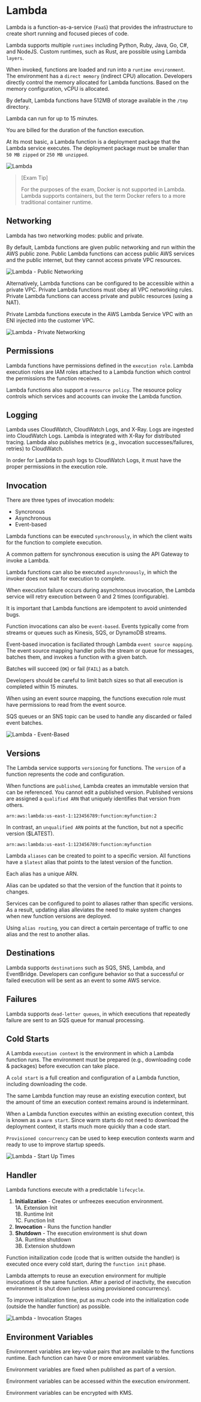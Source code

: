 # Lambda

Lambda is a function-as-a-service (`FaaS`) that provides the infrastructure to create short running and focused pieces of code.

Lambda supports multiple `runtimes` including Python, Ruby, Java, Go, C#, and NodeJS. Custom runtimes, such as Rust, are possible using Lambda `layers`.

When invoked, functions are loaded and run into a `runtime environment`. The environment has a `direct memory` (indirect CPU) allocation. Developers directly control the memory allocated for Lambda functions. Based on the memory configuration, vCPU is allocated.

By default, Lambda functions have 512MB of storage available in the `/tmp` directory.

Lambda can run for up to 15 minutes.

You are billed for the duration of the function execution.

At its most basic, a Lambda function is a deployment package that the Lambda service executes. The deployment package must be smaller than `50 MB zipped` or `250 MB unzipped`.

![Lambda](../static/images/lambda.png)

> [Exam Tip]
>
> For the purposes of the exam, Docker is not supported in Lambda. Lambda supports containers, but the term Docker refers to a more traditional container runtime.

## Networking

Lambda has two networking modes: public and private.

By default, Lambda functions are given public networking and run within the AWS public zone. Public Lambda functions can access public AWS services and the public internet, but they cannot access private VPC resources.

![Lambda - Public Networking](../static/images/lambda_public.png)

Alternatively, Lambda functions can be configured to be accessible within a private VPC. Private Lambda functions must obey all VPC networking rules. Private Lambda functions can access private and public resources (using a NAT).

Private Lambda functions execute in the AWS Lambda Service VPC with an ENI injected into the customer VPC.

![Lambda - Private Networking](../static/images/lambda_private.png)

## Permissions

Lambda functions have permissions defined in the `execution role`. Lambda execution roles are IAM roles attached to a Lambda function which control the permissions the function receives.

Lambda functions also support a `resource policy`. The resource policy controls which services and accounts can invoke the Lambda function.

## Logging

Lambda uses CloudWatch, CloudWatch Logs, and X-Ray. Logs are ingested into CloudWatch Logs. Lambda is integrated with X-Ray for distributed tracing. Lambda also publishes metrics (e.g., invocation successes/failures, retries) to CloudWatch.

In order for Lambda to push logs to CloudWatch Logs, it must have the proper permissions in the execution role.

## Invocation

There are three types of invocation models:
- Syncronous
- Asynchronous
- Event-based

Lambda functions can be executed `synchronously`, in which the client waits for the function to complete execution.

A common pattern for synchronous execution is using the API Gateway to invoke a Lambda.

Lambda functions can also be executed `asynchronously`, in which the invoker does not wait for execution to complete. 

When execution failure occurs during asynchronous invocation, the Lambda service will retry execution between 0 and 2 times (configurable).

It is important that Lambda functions are idempotent to avoid unintended bugs.

Function invocations can also be `event-based`. Events typically come from streams or queues such as Kinesis, SQS, or DynamoDB streams.

Event-based invocation is faciliated through Lambda `event source mapping`. The event source mapping handler polls the stream or queue for messages, batches them, and invokes a function with a given batch.

Batches will succeed (`OK`) or fail (`FAIL`) as a batch.

Developers should be careful to limit batch sizes so that all execution is completed within 15 minutes.

When using an event source mapping, the functions execution role must have permissions to read from the event source.

SQS queues or an SNS topic can be used to handle any discarded or failed event batches.

![Lambda - Event-Based](../static/images/lambda_eventbased.png)

## Versions

The Lambda service supports `versioning` for functions. The `version` of a function represents the code and configuration.

When functions are `published`, Lambda creates an immutable version that can be referenced. You cannot edit a published version. Published versions are assigned a `qualified ARN` that uniquely identifies that version from others.

`arn:aws:lambda:us-east-1:123456789:function:myfunction:2`

In contrast, an `unqualified ARN` points at the function, but not a specific version ($LATEST).

`arn:aws:lambda:us-east-1:123456789:function:myfunction`

Lambda `aliases` can be created to point to a specific version. All functions have a `$latest` alias that points to the latest version of the function.

Each alias has a unique ARN.

Alias can be updated so that the version of the function that it points to changes. 

Services can be configured to point to aliases rather than specific versions. As a result, updating alias alleviates the need to make system changes when new function versions are deployed.

Using `alias routing`, you can direct a certain percentage of traffic to one alias and the rest to another alias.

## Destinations

Lambda supports `destinations` such as SQS, SNS, Lambda, and EventBridge. Developers can configure behavior so that a successful or failed execution will be sent as an event to some AWS service.

## Failures

Lambda supports `dead-letter queues`, in which executions that repeatedly failure are sent to an SQS queue for manual processing.

## Cold Starts

A Lambda `execution context` is the environment in which a Lambda function runs. The environment must be prepared (e.g., downloading code & packages) before execution can take place.

A `cold start` is a full creation and configuration of a Lambda function, including downloading the code.

The same Lambda function may reuse an existing execution context, but the amount of time an execution context remains around is indeterminant.

When a Lambda function executes within an existing execution context, this is known as a `warm start`. Since warm starts do not need to download the deployment context, it starts much more quickly than a code start.

`Provisioned concurrency` can be used to keep execution contexts warm and ready to use to improve startup speeds.

![Lambda - Start Up Times](../static/images/lambda_startuptime.png)

## Handler

Lambda functions execute with a predictable `lifecycle`.
1. **Initialization** - Creates or unfreezes execution environment.  
    1A. Extension Init  
    1B. Runtime Init  
    1C. Function Init  
2. **Invocation** - Runs the function handler  
3. **Shutdown** - The execution environment is shut down  
    3A. Runtime shutdown  
    3B. Extension shutdown  

Function initailization code (code that is written outside the handler) is executed once every cold start, during the `function init` phase.

Lambda attempts to reuse an execution environment for multiple invocations of the same function. After a period of inactivity, the execution environment is shut down (unless using provisioned concurrency).

To improve initialization time, put as much code into the initialization code (outside the handler function) as possible.

![Lambda - Invocation Stages](../static/images/lambda_invocationstages.png)

## Environment Variables

Environment variables are key-value pairs that are available to the functions runtime. Each function can have 0 or more environment variables.

Environment variables are fixed when published as part of a version.

Environment variables can be accessed within the execution environment.

Environment variables can be encrypted with KMS.
